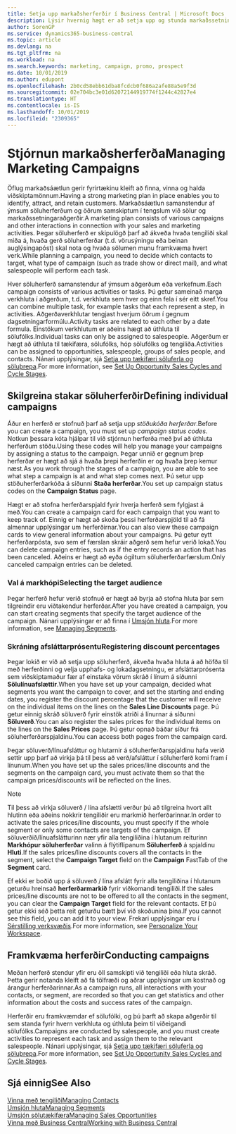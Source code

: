 ```yaml
---
title: Setja upp markaðsherferðir í Business Central | Microsoft Docs
description: Lýsir hvernig hægt er að setja upp og stunda markaðssetningarherferðir í Business Central til að hjálpa þér að koma auga á og laða að viðföng og varðveita viðskiptamenn.
author: SorenGP
ms.service: dynamics365-business-central
ms.topic: article
ms.devlang: na
ms.tgt_pltfrm: na
ms.workload: na
ms.search.keywords: marketing, campaign, promo, prospect
ms.date: 10/01/2019
ms.author: edupont
ms.openlocfilehash: 2b0cd58ebb61dba8fcdcb0f686a2afe88a5e9f3d
ms.sourcegitcommit: 02e704bc3e01d62072144919774f1244c42827e4
ms.translationtype: HT
ms.contentlocale: is-IS
ms.lasthandoff: 10/01/2019
ms.locfileid: "2309365"
---
```

# <a name="managing-marketing-campaigns"></a><span data-ttu-id="efb0c-103">Stjórnun markaðsherferða</span><span class="sxs-lookup"><span data-stu-id="efb0c-103">Managing Marketing Campaigns</span></span>
<span data-ttu-id="efb0c-104">Öflug markaðsáætlun gerir fyrirtækinu kleift að finna, vinna og halda viðskiptamönnum.</span><span class="sxs-lookup"><span data-stu-id="efb0c-104">Having a strong marketing plan in place enables you to identify, attract, and retain customers.</span></span> <span data-ttu-id="efb0c-105">Markaðsáætlun samanstendur af ýmsum söluherferðum og öðrum samskiptum í tengslum við sölur og markaðssetningaraðgerðir.</span><span class="sxs-lookup"><span data-stu-id="efb0c-105">A marketing plan consists of various campaigns and other interactions in connection with your sales and marketing activities.</span></span> <span data-ttu-id="efb0c-106">Þegar söluherferð er skipulögð þarf að ákveða hvaða tengiliði skal miða á, hvaða gerð söluherferðar (t.d. vörusýningu eða beinan auglýsingapóst) skal nota og hvaða sölumen munu framkvæma hvert verk.</span><span class="sxs-lookup"><span data-stu-id="efb0c-106">While planning a campaign, you need to decide which contacts to target, what type of campaign (such as trade show or direct mail), and what salespeople will perform each task.</span></span>

<span data-ttu-id="efb0c-107">Hver söluherferð samanstendur af ýmsum aðgerðum eða verkefnum.</span><span class="sxs-lookup"><span data-stu-id="efb0c-107">Each campaign consists of various activities or tasks.</span></span> <span data-ttu-id="efb0c-108">Þú getur sameinað marga verkhluta í aðgerðum, t.d. verkhluta sem hver og einn fela í sér eitt skref.</span><span class="sxs-lookup"><span data-stu-id="efb0c-108">You can combine multiple task, for example tasks that each represent a step, in activities.</span></span> <span data-ttu-id="efb0c-109">Aðgerðaverkhlutar tengjast hverjum öðrum í gegnum dagsetningarformúlu.</span><span class="sxs-lookup"><span data-stu-id="efb0c-109">Activity tasks are related to each other by a date formula.</span></span> <span data-ttu-id="efb0c-110">Einstökum verkhlutum er aðeins hægt að úthluta til sölufólks.</span><span class="sxs-lookup"><span data-stu-id="efb0c-110">Individual tasks can only be assigned to salespeople.</span></span> <span data-ttu-id="efb0c-111">Aðgerðum er hægt að úthluta til tækifæra, sölufólks, hóp sölufólks og tengiliða.</span><span class="sxs-lookup"><span data-stu-id="efb0c-111">Activities can be assigned to opportunities, salespeople, groups of sales people, and contacts.</span></span> <span data-ttu-id="efb0c-112">Nánari upplýsingar, sjá [Setja upp tækifæri söluferla og söluþrepa](marketing-how-setup-opportunity-sales-cycles-stages.md).</span><span class="sxs-lookup"><span data-stu-id="efb0c-112">For more information, see [Set Up Opportunity Sales Cycles and Cycle Stages](marketing-how-setup-opportunity-sales-cycles-stages.md).</span></span>

## <a name="defining-individual-campaigns"></a><span data-ttu-id="efb0c-113">Skilgreina stakar söluherferðir</span><span class="sxs-lookup"><span data-stu-id="efb0c-113">Defining individual campaigns</span></span>
<span data-ttu-id="efb0c-114">Áður en herferð er stofnuð þarf að setja upp *stöðukóða herferðar*.</span><span class="sxs-lookup"><span data-stu-id="efb0c-114">Before you can create a campaign, you must set up *campaign status codes*.</span></span> <span data-ttu-id="efb0c-115">Notkun þessara kóta hjálpar til við stjórnun herferða með því að úthluta herferðum stöðu.</span><span class="sxs-lookup"><span data-stu-id="efb0c-115">Using these codes will help you manage your campaigns by assigning a status to the campaign.</span></span> <span data-ttu-id="efb0c-116">Þegar unnið er gegnum þrep herferðar er hægt að sjá á hvaða þrepi herferðin er og hvaða þrep kemur næst.</span><span class="sxs-lookup"><span data-stu-id="efb0c-116">As you work through the stages of a campaign, you are able to see what step a campaign is at and what step comes next.</span></span> <span data-ttu-id="efb0c-117">Þú setur upp stöðuherferðarkóða á síðunni **Staða herferðar**.</span><span class="sxs-lookup"><span data-stu-id="efb0c-117">You set up campaign status codes on the **Campaign Status** page.</span></span>

<span data-ttu-id="efb0c-118">Hægt er að stofna herferðarspjald fyrir hverja herferð sem fylgjast á með.</span><span class="sxs-lookup"><span data-stu-id="efb0c-118">You can create a campaign card for each campaign that you want to keep track of.</span></span> <span data-ttu-id="efb0c-119">Einnig er hægt að skoða þessi herferðarspjöld til að fá almennar upplýsingar um herferðirnar.</span><span class="sxs-lookup"><span data-stu-id="efb0c-119">You can also view these campaign cards to view general information about your campaigns.</span></span>
<span data-ttu-id="efb0c-120">Þú getur eytt herferðarpósta, svo sem ef færslan skráir aðgerð sem hefur verið lokað.</span><span class="sxs-lookup"><span data-stu-id="efb0c-120">You can delete campaign entries, such as if the entry records an action that has been canceled.</span></span> <span data-ttu-id="efb0c-121">Aðeins er hægt að eyða ógiltum söluherferðarfærslum.</span><span class="sxs-lookup"><span data-stu-id="efb0c-121">Only canceled campaign entries can be deleted.</span></span>

### <a name="selecting-the-target-audience"></a><span data-ttu-id="efb0c-122">Val á markhópi</span><span class="sxs-lookup"><span data-stu-id="efb0c-122">Selecting the target audience</span></span>
<span data-ttu-id="efb0c-123">Þegar herferð hefur verið stofnuð er hægt að byrja að stofna hluta þar sem tilgreindir eru viðtakendur herferðar.</span><span class="sxs-lookup"><span data-stu-id="efb0c-123">After you have created a campaign, you can start creating segments that specify the target audience of the campaign.</span></span> <span data-ttu-id="efb0c-124">Nánari upplýsingar er að finna í [Umsjón hluta](marketing-segments.md).</span><span class="sxs-lookup"><span data-stu-id="efb0c-124">For more information, see [Managing Segments](marketing-segments.md).</span></span>

### <a name="registering-discount-percentages"></a><span data-ttu-id="efb0c-125">Skráning afsláttarprósentu</span><span class="sxs-lookup"><span data-stu-id="efb0c-125">Registering discount percentages</span></span>
<span data-ttu-id="efb0c-126">Þegar lokið er við að setja upp söluherferð, ákveða hvaða hluta á að höfða til með herferðinni og velja upphafs- og lokadagsetningu, er afsláttarprósenta sem viðskiptamaður fær af einstaka vörum skráð í línum á síðunni **Sölulínuafslættir**.</span><span class="sxs-lookup"><span data-stu-id="efb0c-126">When you have set up your campaign, decided what segments you want the campaign to cover, and set the starting and ending dates, you register the discount percentage that the customer will receive on the individual items on the lines on the **Sales Line Discounts** page.</span></span> <span data-ttu-id="efb0c-127">Þú getur einnig skráð söluverð fyrir einstök atriði á línurnar á síðunni **Söluverð**.</span><span class="sxs-lookup"><span data-stu-id="efb0c-127">You can also register the sales prices for the individual items on the lines on the **Sales Prices** page.</span></span> <span data-ttu-id="efb0c-128">Þú getur opnað báðar síður frá söluherferðarspjaldinu.</span><span class="sxs-lookup"><span data-stu-id="efb0c-128">You can access both pages from the campaign card.</span></span>

 <span data-ttu-id="efb0c-129">Þegar söluverð/línuafsláttur og hlutarnir á söluherferðarspjaldinu hafa verið settir upp þarf að virkja þá til þess að verð/afsláttur í söluherferð komi fram í línunum.</span><span class="sxs-lookup"><span data-stu-id="efb0c-129">When you have set up the sales prices/line discounts and the segments on the campaign card, you must activate them so that the campaign prices/discounts will be reflected on the lines.</span></span>

> [!NOTE]  
>   <span data-ttu-id="efb0c-130">Til þess að virkja söluverð / lína afslætti verður þú að tilgreina hvort allt hlutinn eða aðeins nokkrir tengiliðir eru markmið herferðarinnar.</span><span class="sxs-lookup"><span data-stu-id="efb0c-130">In order to activate the sales prices/line discounts, you must specify if the whole segment or only some contacts are targets of the campaign.</span></span> <span data-ttu-id="efb0c-131">Ef söluverðið/línuafslátturinn nær yfir alla tengiliðina í hlutanum reiturinn **Markhópur söluherferðar** valinn á flýtiflipanum **Söluherferð** á spjaldinu **Hluti**.</span><span class="sxs-lookup"><span data-stu-id="efb0c-131">If the sales prices/line discounts covers all the contacts in the segment, select the **Campaign Target** field on the **Campaign** FastTab of the **Segment** card.</span></span>

<span data-ttu-id="efb0c-132">Ef ekki er boðið upp á söluverð / lína afslátt fyrir alla tengiliðina í hlutanum geturðu hreinsað **herferðarmarkið** fyrir viðkomandi tengiliði.</span><span class="sxs-lookup"><span data-stu-id="efb0c-132">If the sales prices/line discounts are not to be offered to all the contacts in the segment, you can clear the **Campaign Target** field for the relevant contacts.</span></span> <span data-ttu-id="efb0c-133">Ef þú getur ekki séð þetta reit geturðu bætt því við skoðunina þína.</span><span class="sxs-lookup"><span data-stu-id="efb0c-133">If you cannot see this field, you can add it to your view.</span></span> <span data-ttu-id="efb0c-134">Frekari upplýsingar eru í [Sérstilling verksvæðis](ui-personalization-user.md).</span><span class="sxs-lookup"><span data-stu-id="efb0c-134">For more information, see [Personalize Your Workspace](ui-personalization-user.md).</span></span>

## <a name="conducting-campaigns"></a><span data-ttu-id="efb0c-135">Framkvæma herferðir</span><span class="sxs-lookup"><span data-stu-id="efb0c-135">Conducting campaigns</span></span>
<span data-ttu-id="efb0c-136">Meðan herferð stendur yfir eru öll samskipti við tengiliði eða hluta skráð. Þetta gerir notanda kleift að fá tölfræði og aðrar upplýsingar um kostnað og árangur herferðarinnar.</span><span class="sxs-lookup"><span data-stu-id="efb0c-136">As a campaign runs, all interactions with your contacts, or segment, are recorded so that you can get statistics and other information about the costs and success rates of the campaign.</span></span>

<span data-ttu-id="efb0c-137">Herferðir eru framkvæmdar ef sölufólki, og þú þarft að skapa aðgerðir til sem standa fyrir hvern verkhluta og úthluta þeim til viðeigandi sölufólks.</span><span class="sxs-lookup"><span data-stu-id="efb0c-137">Campaigns are conducted by salespeople, and you must create activities to represent each task and assign them to the relevant salespeople.</span></span> <span data-ttu-id="efb0c-138">Nánari upplýsingar, sjá [Setja upp tækifæri söluferla og söluþrepa](marketing-how-setup-opportunity-sales-cycles-stages.md).</span><span class="sxs-lookup"><span data-stu-id="efb0c-138">For more information, see [Set Up Opportunity Sales Cycles and Cycle Stages](marketing-how-setup-opportunity-sales-cycles-stages.md).</span></span>

## <a name="see-also"></a><span data-ttu-id="efb0c-139">Sjá einnig</span><span class="sxs-lookup"><span data-stu-id="efb0c-139">See Also</span></span>
[<span data-ttu-id="efb0c-140">Vinna með tengiliði</span><span class="sxs-lookup"><span data-stu-id="efb0c-140">Managing Contacts</span></span>](marketing-contacts.md)  
[<span data-ttu-id="efb0c-141">Umsjón hluta</span><span class="sxs-lookup"><span data-stu-id="efb0c-141">Managing Segments</span></span>](marketing-segments.md)  
[<span data-ttu-id="efb0c-142">Umsjón sölutækifæra</span><span class="sxs-lookup"><span data-stu-id="efb0c-142">Managing Sales Opportunities</span></span>](marketing-manage-sales-opportunities.md)  
[<span data-ttu-id="efb0c-143">Vinna með Business Central</span><span class="sxs-lookup"><span data-stu-id="efb0c-143">Working with Business Central</span></span>](ui-work-product.md)  
